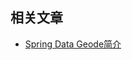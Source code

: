 ## 相关文章

+ [Spring Data Geode简介](http://tu-yucheng.github.io/springdata/2023/05/18/spring-data-geode.html)